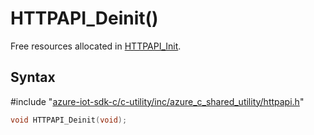 # HTTPAPI_Deinit()

Free resources allocated in [HTTPAPI_Init](#undefined).

## Syntax

\#include "[azure-iot-sdk-c/c-utility/inc/azure_c_shared_utility/httpapi.h](../iot-c-ref-httpapi-h.md)"  
```C
void HTTPAPI_Deinit(void);
```

